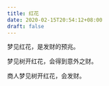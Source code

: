 ```yaml
---
title: 红花
date: 2020-02-15T20:54:12+08:00
draft: false
---
```


梦见红花，是发财的预兆。



梦见树开红花，会得到意外之财。



商人梦见树开红花，会发财。

